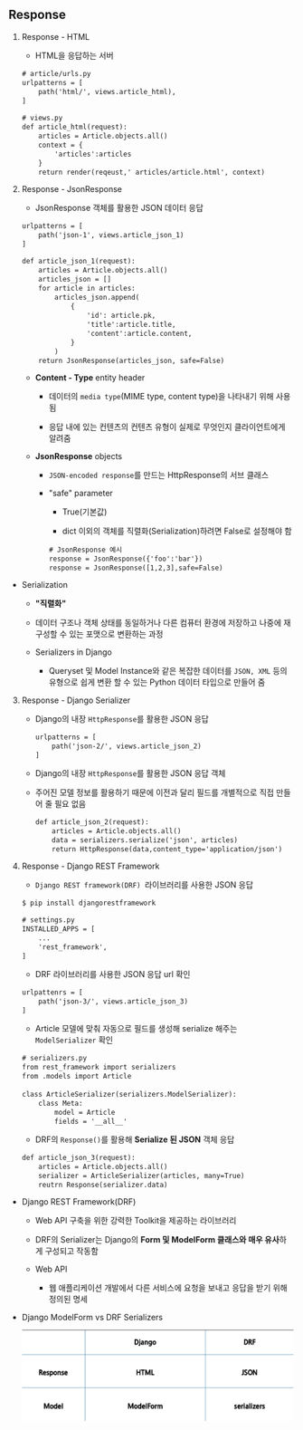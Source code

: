 ## Response

1. Response - HTML
   
   * HTML을 응답하는 서버
   
   ```
   # article/urls.py
   urlpatterns = [
       path('html/', views.article_html),
   ]
   ```
   
   ```
   # views.py
   def article_html(request):
       articles = Article.objects.all()
       context = {
           'articles':articles
       }
       return render(reqeust,' articles/article.html', context)
   ```

2. Response - JsonResponse
   
   * JsonResponse 객체를 활용한 JSON 데이터 응답
   
   ```
   urlpatterns = [
       path('json-1', views.article_json_1)
   ]
   ```
   
   ```
   def article_json_1(request):
       articles = Article.objects.all()
       articles_json = []
       for article in articles:
           articles_json.append(
               {
                   'id': article.pk,
                   'title':article.title,
                   'content':article.content,
               }
           )
       return JsonResponse(articles_json, safe=False)
   ```
   
   * **Content - Type** entity header
     
     * 데이터의 `media type`(MIME type, content type)을 나타내기 위해 사용됨
     
     * 응답 내에 있는 컨텐츠의 컨텐츠 유형이 실제로 무엇인지 클라이언트에게 알려줌
   
   * **JsonResponse** objects
     
     * `JSON-encoded response`를 만드는 HttpResponse의 서브 클래스
     
     * "safe" parameter
       
       * True(기본값)
       
       * dict 이외의 객체를 직렬화(Serialization)하려면 False로 설정해야 함
       
       ```
       # JsonResponse 예시
       response = JsonResponse({'foo':'bar'})
       response = JsonResponse([1,2,3],safe=False)
       ```
* Serialization
  
  * **"직렬화"**
  
  * 데이터 구조나 객체 상태를 동일하거나 다른 컴퓨터 환경에 저장하고 나중에 재구성할 수 있는 포맷으로 변환하는 과정
  
  * Serializers in Django
    
    * Queryset 및 Model Instance와 같은 복잡한 데이터를 `JSON, XML` 등의 유형으로 쉽게 변환 할 수 있는 Python 데이터 타입으로 만들어 줌
3. Response - Django Serializer
   
   * Django의 내장 `HttpResponse`를 활용한 JSON 응답
     
     ```
     urlpatterns = [
         path('json-2/', views.article_json_2)
     ]
     ```
   
   * Django의 내장 `HttpResponse`를 활용한 JSON 응답 객체
   
   * 주어진 모델 정보를 활용하기 때문에 이전과 달리 필드를 개별적으로 직접 만들어 줄 필요 없음
     
     ```
     def article_json_2(request):
         articles = Article.objects.all()
         data = serializers.serialize('json', articles)
         return HttpResponse(data,content_type='application/json')
     ```

4. Response - Django REST Framework
   
   * `Django REST framework(DRF) `라이브러리를 사용한 JSON 응답
   
   ```
   $ pip install djangorestframework
   ```
   
   ```
   # settings.py
   INSTALLED_APPS = [
       ...
       'rest_framework',
   ]
   ```
   
   * DRF 라이브러리를 사용한 JSON 응답 url 확인
   
   ```
   urlpattenrs = [
       path('json-3/', views.article_json_3)
   ]
   ```
   
   * Article 모델에 맞춰 자동으로 필드를 생성해 serialize 해주는 `ModelSerializer` 확인
   
   ```
   # serializers.py
   from rest_framework import serializers
   from .models import Article
   
   class ArticleSerializer(serializers.ModelSerializer):
       class Meta:
           model = Article
           fields = '__all__'
   ```
   
   * DRF의 `Response()`를 활용해 **Serialize 된 JSON** 객체 응답
   
   ```
   def article_json_3(request):
       articles = Article.objects.all()
       serializer = ArticleSerializer(articles, many=True)
       reutrn Response(serializer.data)
   ```
* Django REST Framework(DRF)
  
  * Web API 구축을 위한 강력한 Toolkit을 제공하는 라이브러리
  
  * DRF의 Serializer는 Django의 **Form 및 ModelForm 클래스와 매우 유사**하게 구성되고 작동함
  
  * Web API
    
    * 웹 애플리케이션 개발에서 다른 서비스에 요청을 보내고 응답을 받기 위해 정의된 명세

* Django ModelForm vs DRF Serializers
  
  ![](assets/2022-07-01-12-09-14-image.png)
